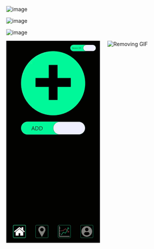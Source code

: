![image](https://github.com/user-attachments/assets/05c33ca0-82f2-478a-90e8-3301c7b24365)

![image](https://github.com/user-attachments/assets/48956bb6-1565-43ea-9e99-93cc98d7956f)

![image](https://github.com/user-attachments/assets/b2163971-fff8-462c-a1d7-04b9a5915e3f)


<div style="display: flex; justify-content: center; gap: 20px;">
  <img src="gifs/adding.gif" alt="Adding GIF" width="250"/>
  <img src="gifs/removing.gif" alt="Removing GIF" width="250"/>
</div>
